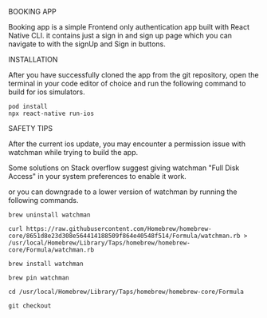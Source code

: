 BOOKING APP

Booking app is a simple Frontend only authentication app built with React Native CLI.
it contains just a sign in and sign up page which you can navigate to with the signUp and Sign in buttons.



INSTALLATION

After you have successfully cloned the app from the git repository, open the terminal in your code editor of choice and run the following command to build for ios simulators.

	pod install
	npx react-native run-ios
	
	

SAFETY TIPS

After the current ios update, you may encounter a permission issue with watchman while trying to build the app.

Some solutions on Stack overflow suggest giving watchman "Full Disk Access" in your system preferences to enable it work.

or you can downgrade to a lower version of watchman by running the following commands.

	brew uninstall watchman

	curl https://raw.githubusercontent.com/Homebrew/homebrew-core/8651d8e23d308e564414188509f864e40548f514/Formula/watchman.rb > /usr/local/Homebrew/Library/Taps/homebrew/homebrew-core/Formula/watchman.rb

	brew install watchman

	brew pin watchman

	cd /usr/local/Homebrew/Library/Taps/homebrew/homebrew-core/Formula

	git checkout
  
